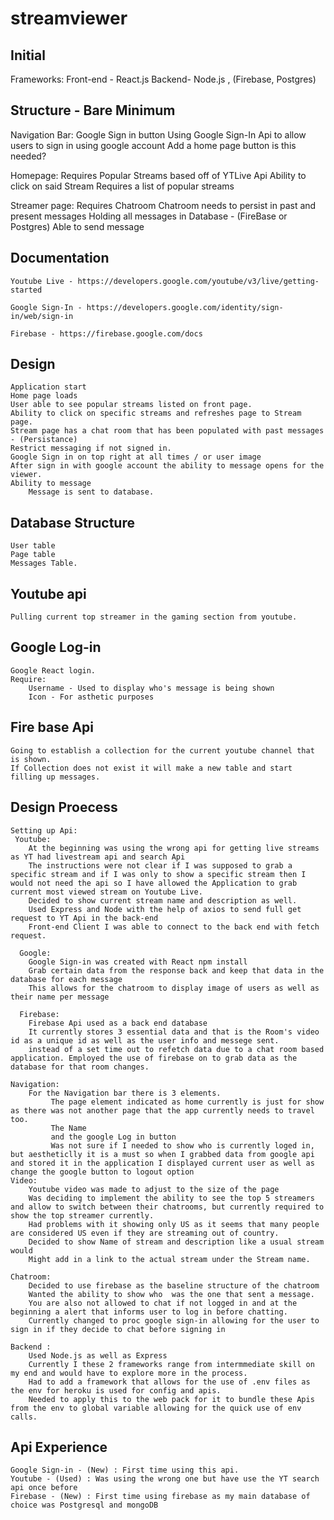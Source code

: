 # streamviewer

## Initial 

Frameworks:
    Front-end - React.js
    Backend- Node.js , (Firebase, Postgres)

## Structure - Bare Minimum
Navigation Bar:
    Google Sign in button
    Using Google Sign-In Api to allow users to sign in using google account
    Add a home page button
    is this needed?
    
Homepage: 
    Requires Popular Streams based off of YTLive Api
    Ability to click on said Stream
    Requires a list of popular streams

Streamer page:
    Requires Chatroom
    Chatroom needs to persist in past and present messages
    Holding all messages in Database - (FireBase or Postgres)
    Able to send message

## Documentation 

    Youtube Live - https://developers.google.com/youtube/v3/live/getting-started

    Google Sign-In - https://developers.google.com/identity/sign-in/web/sign-in

    Firebase - https://firebase.google.com/docs

## Design

    Application start
    Home page loads
    User able to see popular streams listed on front page.
    Ability to click on specific streams and refreshes page to Stream page.
    Stream page has a chat room that has been populated with past messages - (Persistance)
    Restrict messaging if not signed in.
    Google Sign in on top right at all times / or user image
    After sign in with google account the ability to message opens for the viewer. 
    Ability to message 
        Message is sent to database.
    
## Database Structure
    
    User table
    Page table
    Messages Table.

## Youtube api

    Pulling current top streamer in the gaming section from youtube.
    
## Google Log-in

    Google React login.
    Require:
        Username - Used to display who's message is being shown
        Icon - For asthetic purposes
    
## Fire base Api

    Going to establish a collection for the current youtube channel that is shown.
    If Collection does not exist it will make a new table and start filling up messages.

## Design Proecess

    Setting up Api:
     Youtube:
        At the beginning was using the wrong api for getting live streams as YT had livestream api and search Api
        The instructions were not clear if I was supposed to grab a specific stream and if I was only to show a specific stream then I would not need the api so I have allowed the Application to grab current most viewed stream on Youtube Live.
        Decided to show current stream name and description as well. 
        Used Express and Node with the help of axios to send full get request to YT Api in the back-end
        Front-end Client I was able to connect to the back end with fetch request.

      Google:
        Google Sign-in was created with React npm install
        Grab certain data from the response back and keep that data in the database for each message
        This allows for the chatroom to display image of users as well as their name per message

      Firebase:
        Firebase Api used as a back end database 
        It currently stores 3 essential data and that is the Room's video id as a unique id as well as the user info and messege sent.
        instead of a set time out to refetch data due to a chat room based application. Employed the use of firebase on to grab data as the database for that room changes.

    Navigation:
        For the Navigation bar there is 3 elements. 
             The page element indicated as home currently is just for show as there was not another page that the app currently needs to travel too.
             The Name 
             and the google Log in button
             Was not sure if I needed to show who is currently loged in, but aestheticlly it is a must so when I grabbed data from google api and stored it in the application I displayed current user as well as change the google button to logout option
    Video: 
        Youtube video was made to adjust to the size of the page
        Was deciding to implement the ability to see the top 5 streamers and allow to switch between their chatrooms, but currently required to show the top streamer currently.
        Had problems with it showing only US as it seems that many people are considered US even if they are streaming out of country.
        Decided to show Name of stream and description like a usual stream would
        Might add in a link to the actual stream under the Stream name.
    
    Chatroom:
        Decided to use firebase as the baseline structure of the chatroom
        Wanted the ability to show who  was the one that sent a message.
        You are also not allowed to chat if not logged in and at the beginning a alert that informs user to log in before chatting.
        Currently changed to proc google sign-in allowing for the user to sign in if they decide to chat before signing in
    
    Backend :
        Used Node.js as well as Express
        Currently I these 2 frameworks range from intermmediate skill on my end and would have to explore more in the process.
        Had to add a framework that allows for the use of .env files as the env for heroku is used for config and apis.
        Needed to apply this to the web pack for it to bundle these Apis from the env to global variable allowing for the quick use of env calls.

## Api Experience

    Google Sign-in - (New) : First time using this api.
    Youtube - (Used) : Was using the wrong one but have use the YT search api once before
    Firebase - (New) : First time using firebase as my main database of choice was Postgresql and mongoDB



        



